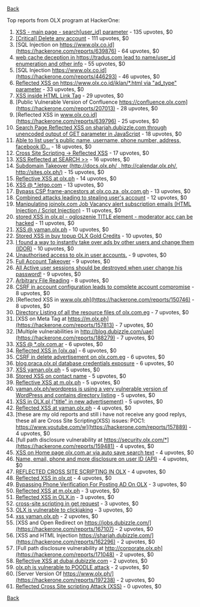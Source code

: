 [Back](../README.md)

Top reports from OLX program at HackerOne:

1. [XSS - main page - search[user_id] parameter](https://hackerone.com/reports/477771) - 135 upvotes, $0
2. [[Critical] Delete any account](https://hackerone.com/reports/158872) - 111 upvotes, $0
3. [SQL Injection on https://www.olx.co.id](https://hackerone.com/reports/639876) - 64 upvotes, $0
4. [web cache deception in https://tradus.com lead to name/user_id enumeration and other info](https://hackerone.com/reports/537564) - 55 upvotes, $0
5. [SQL Injection https://www.olx.co.id](https://hackerone.com/reports/446293) - 46 upvotes, $0
6. [Reflected XSS on https://www.olx.co.id/iklan/*.html via "ad_type" parameter](https://hackerone.com/reports/630265) - 33 upvotes, $0
7. [XSS inside HTML Link Tag](https://hackerone.com/reports/504984) - 29 upvotes, $0
8. [Public Vulnerable Version of Confluence https://confluence.olx.com](https://hackerone.com/reports/207013) - 28 upvotes, $0
9. [Reflected XSS in www.olx.co.id](https://hackerone.com/reports/639796) - 25 upvotes, $0
10. [Search Page Reflected XSS on sharjah.dubizzle.com through unencoded output of GET parameter in JavaScript](https://hackerone.com/reports/363571) - 18 upvotes, $0
11. [Able to list user's public name, username, phone number, address, facebook ID...](https://hackerone.com/reports/167206) - 18 upvotes, $0
12. [Cross Site Scripting -\> Reflected XSS](https://hackerone.com/reports/150568) - 17 upvotes, $0
13. [XSS Reflected at SEARCH \>\>](https://hackerone.com/reports/429647) - 16 upvotes, $0
14. [Subdomain Takeover (http://docs.olx.ph/ , http://calendar.olx.ph/, http://sites.olx.ph/)](https://hackerone.com/reports/206516) - 15 upvotes, $0
15. [Reflective XSS at olx.ph](https://hackerone.com/reports/361647) - 14 upvotes, $0
16. [XSS @ *.letgo.com](https://hackerone.com/reports/150822) - 13 upvotes, $0
17. [Bypass CSP frame-ancestors at olx.co.za, olx.com.gh](https://hackerone.com/reports/371980) - 13 upvotes, $0
18. [Combined attacks leading to stealing user's account](https://hackerone.com/reports/205529) - 12 upvotes, $0
19. [Manipulating joinolx.com Job Vacancy alert subscription emails (HTML Injection / Script Injection)](https://hackerone.com/reports/151149) - 11 upvotes, $0
20. [stored XSS in olx.pl - ogloszenie TITLE element - moderator acc can be hacked](https://hackerone.com/reports/150668) - 11 upvotes, $0
21. [XSS @ yaman.olx.ph](https://hackerone.com/reports/150565) - 10 upvotes, $0
22. [Stored XSS in buy topup OLX Gold Credits](https://hackerone.com/reports/169625) - 10 upvotes, $0
23. [I found a way to instantly take over ads by other users and change them (IDOR)](https://hackerone.com/reports/253929) - 10 upvotes, $0
24. [Unauthorised access to olx.in user accounts.](https://hackerone.com/reports/155130) - 9 upvotes, $0
25. [Full Account Takeover](https://hackerone.com/reports/159202) - 9 upvotes, $0
26. [All Active user sessions should be destroyed when user change his password!](https://hackerone.com/reports/150540) - 9 upvotes, $0
27. [Arbitrary File Reading](https://hackerone.com/reports/150783) - 8 upvotes, $0
28. [CSRF in account configuration leads to complete account compromise](https://hackerone.com/reports/150586) - 8 upvotes, $0
29. [Reflected XSS in www.olx.ph](https://hackerone.com/reports/150746) - 8 upvotes, $0
30. [Directory Listing of all the resource files of olx.com.eg](https://hackerone.com/reports/175760) - 7 upvotes, $0
31. [XSS on Meta Tag at https://m.olx.ph](https://hackerone.com/reports/157813) - 7 upvotes, $0
32. [Multiple vulnerabilities in http://blog.dubizzle.com/uae](https://hackerone.com/reports/188279) - 7 upvotes, $0
33. [XSS @ *.olx.com.ar](https://hackerone.com/reports/150560) - 6 upvotes, $0
34. [Reflected XSS in [olx.qa]](https://hackerone.com/reports/191332) - 6 upvotes, $0
35. [CSRF in delete advertisement on olx.com.eg](https://hackerone.com/reports/178384) - 6 upvotes, $0
36. [blog.praca.olx.pl database credentials exposure](https://hackerone.com/reports/448985) - 6 upvotes, $0
37. [XSS yaman.olx.ph](https://hackerone.com/reports/151147) - 5 upvotes, $0
38. [Stored XSS on contact name](https://hackerone.com/reports/152069) - 5 upvotes, $0
39. [Reflective XSS at m.olx.ph](https://hackerone.com/reports/177230) - 5 upvotes, $0
40. [yaman.olx.ph/wordpress is using a very vulnerable version of WordPress and contains directory listing](https://hackerone.com/reports/202918) - 5 upvotes, $0
41. [XSS in OLX.pl ("title" in new advertisement)](https://hackerone.com/reports/267473) - 5 upvotes, $0
42. [Reflected XSS at yaman.olx.ph](https://hackerone.com/reports/151258) - 4 upvotes, $0
43. [these are my old reports and still i have not receive any good replys, these all are Cross Site Scripting(XSS) issues: POC1: https://www.youtube.com/w](https://hackerone.com/reports/157889) - 4 upvotes, $0
44. [full path disclosure vulnerability at https://security.olx.com/*](https://hackerone.com/reports/159481) - 4 upvotes, $0
45. [XSS on Home page olx.com.ar via auto save search text](https://hackerone.com/reports/151691) - 4 upvotes, $0
46. [Name, email, phone and more disclosure on user ID (API)](https://hackerone.com/reports/171917) - 4 upvotes, $0
47. [REFLECTED CROSS SITE SCRIPTING IN OLX](https://hackerone.com/reports/151305) - 4 upvotes, $0
48. [Reflected XSS in olx.pt](https://hackerone.com/reports/206125) - 4 upvotes, $0
49. [Bypassing Phone Verification For Posting AD On OLX](https://hackerone.com/reports/165854) - 3 upvotes, $0
50. [Reflected XSS at m.olx.ph](https://hackerone.com/reports/175410) - 3 upvotes, $0
51. [Reflected XSS in OLX.in](https://hackerone.com/reports/175801) - 3 upvotes, $0
52. [cross-site scripting in get request](https://hackerone.com/reports/150944) - 3 upvotes, $0
53. [OLX is vulnerable to clickjaking](https://hackerone.com/reports/231713) - 3 upvotes, $0
54. [xss yaman.olx.ph](https://hackerone.com/reports/151310) - 2 upvotes, $0
55. [XSS and Open Redirect on https://jobs.dubizzle.com/](https://hackerone.com/reports/167107) - 2 upvotes, $0
56. [XSS and HTML Injection https://sharjah.dubizzle.com/](https://hackerone.com/reports/162296) - 2 upvotes, $0
57. [Full path disclosure vulnerability at http://corporate.olx.ph](https://hackerone.com/reports/171048) - 2 upvotes, $0
58. [Reflective XSS at dubai.dubizzle.com](https://hackerone.com/reports/177619) - 2 upvotes, $0
59. [olx.ph is vulnerable to POODLE attack](https://hackerone.com/reports/192284) - 2 upvotes, $0
60. [Server Version Of https://www.olx.ph/](https://hackerone.com/reports/197238) - 2 upvotes, $0
61. [Reflected Cross Site scripting Attack (XSS)](https://hackerone.com/reports/150837) - 0 upvotes, $0


[Back](../README.md)